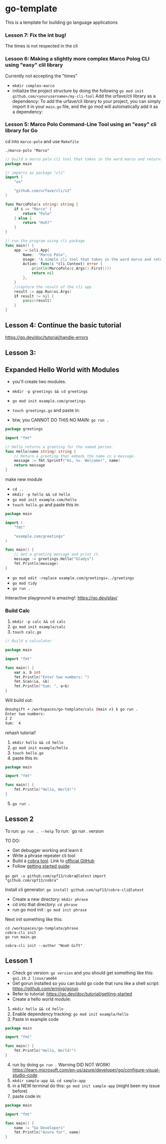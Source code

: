 # go-template
This is a template for building go language applications


### Lesson 7:  Fix the int bug!

The times is not respected in the cli

### Lesson 6: Making a slightly more complex Marco Polog CLI using "easy" clil library

Currently not accepting the "times"

* `mkdir complex-marco`
* initialize the project structure by doing the following `go mod init github.com/<yourusername>/my-cli-tool`
Add the urfave/cli library as a dependency:
To add the urfave/cli library to your project, you can simply import it in your `main.go` file, and the go mod will automatically add it as a dependency:


### Lesson 5:  Marco Polo Command-Line Tool using an "easy" cli library for Go

cd into `marco-polo` and use `Makefile`

 `./marco-polo "Marco"`

```go
// build a marco polo cli tool that takes in the word marco and returns polo otherwise it returns "I don't understand"
package main

// imports as package "cli"
import (
	"os"

	"github.com/urfave/cli/v2"
)

func MarcoPolo(s string) string {
	if s == "Marco" {
		return "Polo"
	} else {
		return "Huh?"
	}
}

// run the program using cli package
func main() {
	app := &cli.App{
		Name:  "Marco Polo",
		Usage: "A simple cli tool that takes in the word marco and returns polo otherwise it returns huh?",
		Action: func(c *cli.Context) error {
			println(MarcoPolo(c.Args().First()))
			return nil
		},
	}
	//capture the result of the cli app
	result := app.Run(os.Args)
	if result != nil {
		panic(result)
	}
}


```


## Lesson 4: Continue the basic tutorial

https://go.dev/doc/tutorial/handle-errors

## Lesson 3:

## Expanded Hello World with Modules

* you'll create two modules.

* `mkdir -p greetings && cd greetings`
* `go mod init example.com/greetings`
* `touch greetings.go` and paste in:
* btw, you CANNOT DO THIS NO MAIN: `go run .`

```go
package greetings

import "fmt"

// Hello returns a greeting for the named person.
func Hello(name string) string {
    // Return a greeting that embeds the name in a message.
    message := fmt.Sprintf("Hi, %v. Welcome!", name)
    return message
}
```

make new module

* `cd ..`
* `mkdir -p hello && cd hello`
* `go mod init example.com/hello`
* `touch hello.go` and paste this in:

```go
package main

import (
    "fmt"

    "example.com/greetings"
)

func main() {
    // Get a greeting message and print it.
    message := greetings.Hello("Gladys")
    fmt.Println(message)
}
```

* `go mod edit -replace example.com/greetings=../greetings`
* `go mod tidy`
* `go run .`




Interactive playground is amazing!:  https://go.dev/play/

### Build Calc

1. `mkdir -p calc && cd calc`
2. `go mod init example/calc`
3. `touch calc.go`

```go
// Build a calculator

package main

import "fmt"

func main() {
	var a, b int
	fmt.Println("Enter two numbers: ")
	fmt.Scan(&a, &b)
	fmt.Println("Sum: ", a+b)
}
```

Will build out:

```bash
@noahgift ➜ /workspaces/go-template/calc (main ✗) $ go run .
Enter two numbers: 
2 2
Sum:  4
```







rehash tutorial!

1. `mkdir hello && cd hello`
2. `go mod init example/hello`
3.  `touch hello.go`
4.  paste this in:

```go
package main

import "fmt"

func main() {
    fmt.Println("Hello, World!")
}
```

5. `go run .`

## Lesson 2

To run: `go run . --help`
To run: `go run . version


TO DO:

* Get debugger working and learn it
* Write a phrase repeater cli tool
* Build a [cobra tool](https://pkg.go.dev/github.com/spf13/cobra#section-readme).  Link to [official GitHub](https://github.com/spf13/cobra)
* Follow [getting started guide](https://github.com/spf13/cobra-cli/blob/main/README.md): 

`go get -u github.com/spf13/cobra@latest`
`import "github.com/spf13/cobra"`

Install cli generator:
`go install github.com/spf13/cobra-cli@latest`

* Create a new directory:  `mkdir phrase`
* cd into that directory: `cd phrase`
* run go mod init <MODNAME>: `go mod init phrase`

Next init something like this:

```
cd /workspaces/go-template/phrase
cobra-cli init
go run main.go
```

`cobra-cli init --author "Noah Gift"`

## Lesson 1

* Check go version: `go version` and you should get something like this: `go1.19.2 linux/amd64`
* Get gorun installed so you can build go code that runs like a shell script: https://github.com/erning/gorun
* Refer to tutorial:  https://go.dev/doc/tutorial/getting-started
* Create a hello world module:
1. `mkdir hello && cd hello`
2. Enable dependency tracking:  `go mod init example/hello`
3. Paste in example code
```go
package main

import "fmt"

func main() {
    fmt.Println("Hello, World!")
}
```
4. run by doing `go run .` Warning DID NOT WORK! https://learn.microsoft.com/en-us/azure/developer/go/configure-visual-studio-code
5.  `mkdir sample-app && cd sample-app`
6.  in a NEW terminal do this:  `go mod init sample-app` (might been my issue before)
7.  paste code in:

```go
package main

import "fmt"

func main() {
	name := "Go Developers"
	fmt.Println("Azure for", name)
}
```